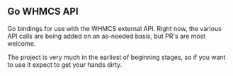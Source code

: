 ## Go WHMCS API

Go bindings for use with the WHMCS external API. Right now, the various API
calls are being added on an as-needed basis, but PR's are most welcome.

The project is very much in the earliest of beginning stages, so if you want
to use it expect to get your hands dirty.
